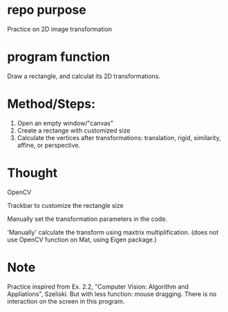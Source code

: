 # repo purpose

Practice on 2D image transformation

# program function
Draw a rectangle, and calculat its 2D transformations.

# Method/Steps:
1. Open an empty window/"canvas"
2. Create a rectange with customized size
3. Calculate the vertices after transformations: translation, rigid, similarity, affine, or perspective.

# Thought
OpenCV

Trackbar to customize the rectangle size

Manually set the transformation parameters in the code.

'Manually' calculate the transform using maxtrix multiplification. (does not use OpenCV function on Mat, using Eigen package.)

# Note
Practice inspired from Ex. 2.2, "Computer Vision: Algorithm and Appliations", Szeliski. But with less function: mouse dragging. There is no interaction on the screen in this program.
